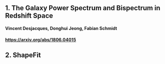 ## 1. The Galaxy Power Spectrum and Bispectrum in Redshift Space 
#### Vincent Desjacques, Donghui Jeong, Fabian Schmidt
#### https://arxiv.org/abs/1806.04015


## 2. ShapeFit
